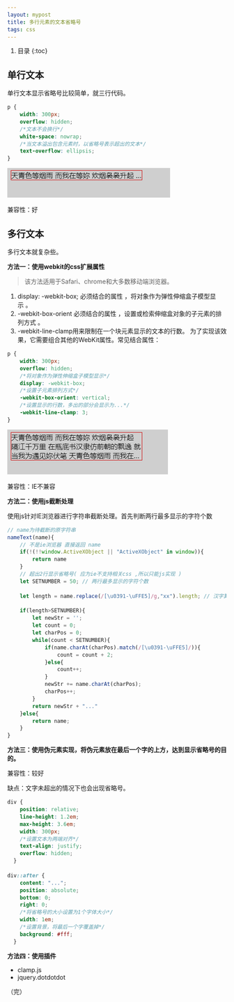 ```yaml
---
layout: mypost
title: 多行元素的文本省略号
tags: css
---
```


1. 目录
{:toc}

<!--more-->

## 单行文本

单行文本显示省略号比较简单，就三行代码。

```css
p {
    width: 300px;
    overflow: hidden;
    /*文本不会换行*/
    white-space: nowrap;
    /*当文本溢出包含元素时，以省略号表示超出的文本*/
    text-overflow: ellipsis;
}
```

![](/image/11.png)



兼容性：好



## 多行文本

多行文本就复杂些。



**方法一：使用webkit的css扩展属性**

> 该方法适用于Safari、chrome和大多数移动端浏览器。

1. display: -webkit-box; 必须结合的属性 ，将对象作为弹性伸缩盒子模型显示 。
2. -webkit-box-orient 必须结合的属性 ，设置或检索伸缩盒对象的子元素的排列方式 。
3. -webkit-line-clamp用来限制在一个块元素显示的文本的行数。 为了实现该效果，它需要组合其他的WebKit属性。常见结合属性：

```css
p {
    width: 300px;
    overflow: hidden;
    /*将对象作为弹性伸缩盒子模型显示*/
    display: -webkit-box;
    /*设置子元素排列方式*/
    -webkit-box-orient: vertical;
    /*设置显示的行数，多出的部分会显示为...*/
    -webkit-line-clamp: 3;
}
```

![](/image/12.png)

兼容性：IE不兼容



**方法二：使用js截断处理**

使用js针对IE浏览器进行字符串截断处理。首先判断两行最多显示的字符个数

```js
// name为待截断的原字符串
nameText(name){
    // 不是ie浏览器 直接返回 name
    if(!(!!window.ActiveXObject || "ActiveXObject" in window)){
        return name
    }
    // 超出2行显示省略号( 应为ie不支持相关css ,所以只能js实现 )
    let SETNUMBER = 50; // 两行最多显示的字符个数
    
    let length = name.replace(/[\u0391-\uFFE5]/g,"xx").length; // 汉字算2个字符进行转换
    
    if(length>SETNUMBER){
        let newStr = '';
        let count = 0;
        let charPos = 0;
        while(count < SETNUMBER){
            if(name.charAt(charPos).match(/[\u0391-\uFFE5]/)){
                count = count + 2;
            }else{
                count++;
            }
            newStr += name.charAt(charPos);
            charPos++;
        }
        return newStr + "..."
    }else{
        return name;
    }
}
```



**方法三：使用伪元素实现，将伪元素放在最后一个字的上方，达到显示省略号的目的。**

兼容性：较好

缺点：文字未超出的情况下也会出现省略号。

```css
div {
    position: relative;
    line-height: 1.2em;
    max-height: 3.6em;
    width: 300px;
    /*设置文本为两端对齐*/
    text-align: justify;
    overflow: hidden;
  }
  
div::after {
    content: "...";
    position: absolute;
    bottom: 0;
    right: 0;
    /*将省略号的大小设置为1个字体大小*/
    width: 1em;
    /*设置背景，将最后一个字覆盖掉*/
    background: #fff;
  }
```



**方法四：使用插件**

- clamp.js
- jquery.dotdotdot



（完）
